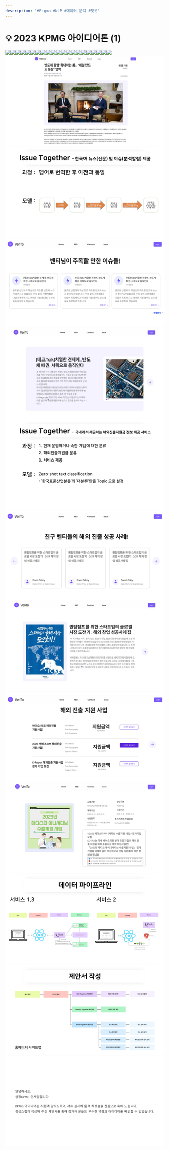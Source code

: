 ```yaml
---
description: '#Figma #NLP #데이터_분석 #챗봇'
---
```


# 💡 2023 KPMG 아이디어톤 (1)

![](<../../../../.gitbook/assets/2023\_KPMG\_아이디어톤\_최종발표 1.png>)![](<../../../../.gitbook/assets/2023\_KPMG\_아이디어톤\_최종발표 2.png>)![](<../../../../.gitbook/assets/2023\_KPMG\_아이디어톤\_최종발표 3.png>)![](<../../../../.gitbook/assets/2023\_KPMG\_아이디어톤\_최종발표 4.png>)![](<../../../../.gitbook/assets/2023\_KPMG\_아이디어톤\_최종발표 5.png>)![](<../../../../.gitbook/assets/2023\_KPMG\_아이디어톤\_최종발표 6.png>)![](<../../../../.gitbook/assets/2023\_KPMG\_아이디어톤\_최종발표 7.png>)![](<../../../../.gitbook/assets/2023\_KPMG\_아이디어톤\_최종발표 8.png>)![](<../../../../.gitbook/assets/2023\_KPMG\_아이디어톤\_최종발표 9.png>)![](<../../../../.gitbook/assets/2023\_KPMG\_아이디어톤\_최종발표 10.png>)![](<../../../../.gitbook/assets/2023\_KPMG\_아이디어톤\_최종발표 11.png>)![](<../../../../.gitbook/assets/2023\_KPMG\_아이디어톤\_최종발표 12.png>)![](<../../../../.gitbook/assets/2023\_KPMG\_아이디어톤\_최종발표 13.png>)![](<../../../../.gitbook/assets/2023\_KPMG\_아이디어톤\_최종발표 14.png>)![](<../../../../.gitbook/assets/2023\_KPMG\_아이디어톤\_최종발표 15.png>)![](<../../../../.gitbook/assets/2023\_KPMG\_아이디어톤\_최종발표 16.png>)![](<../../../../.gitbook/assets/2023\_KPMG\_아이디어톤\_최종발표 17.png>)![](<../../../../.gitbook/assets/2023\_KPMG\_아이디어톤\_최종발표 18.png>)![](<../../../../.gitbook/assets/2023\_KPMG\_아이디어톤\_최종발표 19.png>)![](<../../../../.gitbook/assets/2023\_KPMG\_아이디어톤\_최종발표 20.png>)![](<../../../../.gitbook/assets/2023\_KPMG\_아이디어톤\_최종발표 21.png>)![](<../../../../.gitbook/assets/image (17) (1).png>)![](<../../../../.gitbook/assets/image (4) (1).png>)![](<../../../../.gitbook/assets/image (20) (1).png>)![](<../../../../.gitbook/assets/image (19) (1).png>)![](<../../../../.gitbook/assets/image (14) (1).png>)![](<../../../../.gitbook/assets/image (8) (1).png>)![](<../../../../.gitbook/assets/image (6) (1).png>)![](<../../../../.gitbook/assets/image (3) (1).png>)![](<../../../../.gitbook/assets/image (21).png>)![](<../../../../.gitbook/assets/image (1) (1).png>)![](<../../../../.gitbook/assets/image (7) (1).png>)![](<../../../../.gitbook/assets/image (13) (1).png>)
